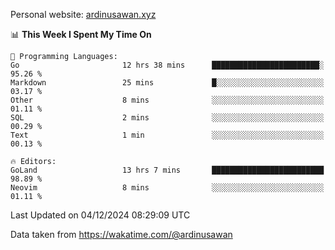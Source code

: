 Personal website: [ardinusawan.xyz](https://ardinusawan.xyz)

<!--START_SECTION:waka-->
📊 **This Week I Spent My Time On** 

```text
💬 Programming Languages: 
Go                       12 hrs 38 mins      ████████████████████████░   95.26 % 
Markdown                 25 mins             █░░░░░░░░░░░░░░░░░░░░░░░░   03.17 % 
Other                    8 mins              ░░░░░░░░░░░░░░░░░░░░░░░░░   01.11 % 
SQL                      2 mins              ░░░░░░░░░░░░░░░░░░░░░░░░░   00.29 % 
Text                     1 min               ░░░░░░░░░░░░░░░░░░░░░░░░░   00.13 % 

🔥 Editors: 
GoLand                   13 hrs 7 mins       █████████████████████████   98.89 % 
Neovim                   8 mins              ░░░░░░░░░░░░░░░░░░░░░░░░░   01.11 % 
```


 Last Updated on 04/12/2024 08:29:09 UTC
<!--END_SECTION:waka-->
Data taken from https://wakatime.com/@ardinusawan
